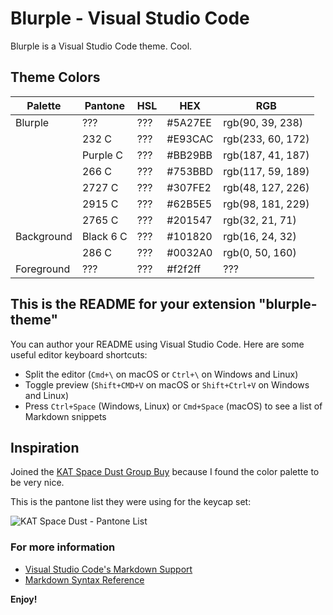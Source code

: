 # Blurple - Visual Studio Code

Blurple is a Visual Studio Code theme. Cool.

## Theme Colors

| Palette    | Pantone   | HSL | HEX     | RGB               |
| ---------- | --------- | --- | ------- | ----------------- |
| Blurple    | ???       | ??? | #5A27EE | rgb(90, 39, 238)  |
|            | 232 C     | ??? | #E93CAC | rgb(233, 60, 172) |
|            | Purple C  | ??? | #BB29BB | rgb(187, 41, 187) |
|            | 266 C     | ??? | #753BBD | rgb(117, 59, 189) |
|            | 2727 C    | ??? | #307FE2 | rgb(48, 127, 226) |
|            | 2915 C    | ??? | #62B5E5 | rgb(98, 181, 229) |
|            | 2765 C    | ??? | #201547 | rgb(32, 21, 71)   |
| Background | Black 6 C | ??? | #101820 | rgb(16, 24, 32)   |
|            | 286 C     | ??? | #0032A0 | rgb(0, 50, 160)   |
| Foreground | ???       | ??? | #f2f2ff | ???               |

## This is the README for your extension "blurple-theme"

You can author your README using Visual Studio Code. Here are some useful editor keyboard shortcuts:

- Split the editor (`Cmd+\` on macOS or `Ctrl+\` on Windows and Linux)
- Toggle preview (`Shift+CMD+V` on macOS or `Shift+Ctrl+V` on Windows and Linux)
- Press `Ctrl+Space` (Windows, Linux) or `Cmd+Space` (macOS) to see a list of Markdown snippets

## Inspiration

Joined the [KAT Space Dust Group Buy](https://geekhack.org/index.php?topic=107942.0) because I found the color palette to be very nice.

This is the pantone list they were using for the keycap set:

![KAT Space Dust - Pantone List](https://i.imgur.com/E2rt5VA.png)

### For more information

- [Visual Studio Code's Markdown Support](http://code.visualstudio.com/docs/languages/markdown)
- [Markdown Syntax Reference](https://help.github.com/articles/markdown-basics/)

**Enjoy!**
